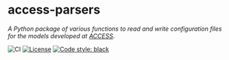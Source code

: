 # access-parsers

*A Python package of various functions to read and write configuration files for the models developed at [ACCESS](https://github.com/ACCESS-NRI).*

![CI](https://github.com/ACCESS-NRI/access-parsers/actions/workflows/ci.yml/badge.svg) [![License](https://img.shields.io/badge/license-Apache%202.0-blue?style=flat-square)](https://opensource.org/license/apache-2-0) [![Code style: black](https://img.shields.io/badge/code%20style-black-000000.svg)](https://github.com/psf/black)
